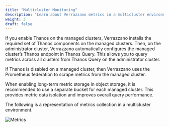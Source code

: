 ```yaml
---
title: "Multicluster Monitoring"
description: "Learn about Verrazzano metrics in a multicluster environment"
weight: 3
draft: false
---
```


If you enable Thanos on the managed clusters, Verrazzano installs the required set of Thanos components on the managed clusters. Then, on the administrator cluster, Verrazzano automatically configures the managed cluster’s Thanos endpoint in Thanos Query. This allows you to query metrics across all clusters from Thanos Query on the administrator cluster.

If Thanos is disabled on a managed cluster, then Verrazzano uses the Prometheus federation to scrape metrics from the managed cluster.

When enabling long-term metric storage in object storage, it is recommended to use a separate bucket for each managed cluster. This provides metric data isolation and improves overall query performance.

The following is a representation of metrics collection in a multicluster environment.


![Metrics](/docs/images/multicluster-metrics.png)
